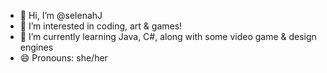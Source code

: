 - 👋 Hi, I’m @selenahJ
- 👀 I’m interested in coding, art & games!
- 🌱 I’m currently learning Java, C#, along with some video game & design engines
- 😄 Pronouns: she/her

<!---
selenahJ/selenahJ is a ✨ special ✨ repository because its `README.md` (this file) appears on your GitHub profile.
You can click the Preview link to take a look at your changes.
--->
